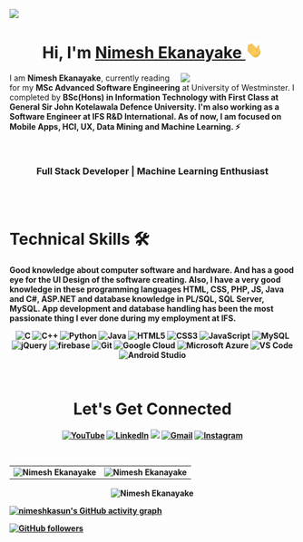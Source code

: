 ![](https://raw.githubusercontent.com/nimeshkasun/temp/main/header_.png?token=GHSAT0AAAAAABREDVNZNYQIOTS2GW35D6WMYQRZMPA)
<h1 align="center" >Hi, I'm <a href="https://www.linkedin.com/in/nimeshkasun/" target="_blank"> Nimesh Ekanayake </a><img src="https://github.com/ABSphreak/ABSphreak/blob/master/gifs/Hi.gif" width="30px"></h1>
<img width="40%" align="right"   src="https://raw.githubusercontent.com/nimeshkasun/temp/main/workbench.svg?token=GHSAT0AAAAAABREDVNYLRMTKSAMGDX6RXV2YQRZJNA" >

I am <b>Nimesh Ekanayake</b>, currently reading for my <b>MSc Advanced Software Engineering</b> at University of Westminster. I completed by <b>BSc(Hons) in Information Technology with First Class at General Sir John Kotelawala Defence University. I'm also working as a Software Engineer at IFS R&D International. As of now, I am focused on <b>Mobile Apps, HCI, UX, Data Mining and Machine Learning</b>. ⚡

<br>
<h3 align="center"> Full Stack Developer | Machine Learning Enthusiast </h3>

<br><br>
<h1>Technical Skills 🛠</h1>
   
Good knowledge about computer software and hardware. And has a good eye for the UI Design of the software creating. Also, I have a very good knowledge in these programming languages HTML, CSS, PHP, JS, Java and C#, ASP.NET and database knowledge in PL/SQL, SQL Server, MySQL. App development and database handling has been the most passionate thing I ever done during my employment at IFS. 

<p align="center"> 
<img alt="C" src="https://img.shields.io/badge/c-%2300599C.svg?&style=for-the-badge&logo=c&logoColor=white" />
<img alt="C++" src="https://img.shields.io/badge/c++-%2300599C.svg?&style=for-the-badge&logo=c%2B%2B&ogoColor=white" />
 <img alt="Python" src="https://img.shields.io/badge/python-%2314354C.svg?style=for-the-badge&logo=python&logoColor=white"/>
 <img alt="Java" src="https://img.shields.io/badge/java-%23ED8B00.svg?&style=for-the-badge&logo=java&logoColor=white" />
<img alt="HTML5" src="https://img.shields.io/badge/html5-%23E34F26.svg?&style=for-the-badge&logo=html5&logoColor=white" />
 <img alt="CSS3" src="https://img.shields.io/badge/css3-%231572B6.svg?&style=for-the-badge&logo=css3&logoColor=white" />
 <img alt="JavaScript" src="https://img.shields.io/badge/javascript-%23323330.svg?&style=for-the-badge&logo=javascript&logoColor=%23F7DF1E" />
 <img alt="MySQL" src="https://img.shields.io/badge/MySQL-00000F?style=for-the-badge&logo=mysql&logoColor=white" />
    <img alt="jQuery" src="https://img.shields.io/badge/jQuery-0769AD?style=for-the-badge&logo=jquery&logoColor=white" />
    <img alt="firebase" src="https://img.shields.io/badge/firebase-ffca28?style=for-the-badge&logo=firebase&logoColor=black" />
    <img alt="Git" src="https://img.shields.io/badge/Git-F05032?style=for-the-badge&logo=git&logoColor=white" />
    <img alt="Google Cloud" src="https://img.shields.io/badge/Google_Cloud-4285F4?style=for-the-badge&logo=google-cloud&logoColor=white" />
    <img alt="Microsoft Azure" src="https://img.shields.io/badge/microsoft%20azure-0089D6?style=for-the-badge&logo=microsoft-azure&logoColor=white" />
    <img alt="VS Code" src="https://img.shields.io/badge/Visual_Studio_Code-0078D4?style=for-the-badge&logo=visual%20studio%20code&logoColor=white" />
    <img alt="Android Studio" src="https://img.shields.io/badge/Android%20Studio-3DDC84.svg?style=for-the-badge&logo=android-studio&logoColor=white" />
</p>
<br>


<h1 align="center">Let's Get Connected</h1>

<div align="center">

<a  href="https://www.youtube.com/channel/UCJ65TeoSe_zRxIpnSchBxNA" target="_blank"><img alt="YouTube" src="https://img.shields.io/badge/Youtube-%23FF0000.svg?style=for-the-badge&logo=YouTube&logoColor=white" /></a>
<a  href="https://www.linkedin.com/in/nimeshkasun/" target="_blank"><img alt="LinkedIn" src="https://img.shields.io/badge/linkedin%20-%230077B5.svg?&style=for-the-badge&logo=linkedin&logoColor=white" /></a>
<a href="https://twitter.com/nimeshkasun" target="_blank"><img src="https://img.shields.io/badge/twitter-%2300acee.svg?&style=for-the-badge&logo=twitter&logoColor=white&alt=twitter" /></a>
<a href="mailto:nimesh.ekanayaka7@gmail.com"><img  alt="Gmail" src="https://img.shields.io/badge/Gmail-D14836?style=for-the-badge&logo=gmail&logoColor=white" /></a>
<a  href="https://www.instagram.com/nimesh_kasun/"><img alt="Instagram" src="https://img.shields.io/badge/Instagram-E4405F?style=for-the-badge&logo=instagram&logoColor=white">
   </a>

</div>
<br>
 

<table>
  <tr>
   
<td><img src="https://github-readme-stats.vercel.app/api?username=nimeshkasun&include_all_commits=true&count_private=true&show_icons=true&line_height=20&title_color=7A7ADB&icon_color=2234AE&text_color=D3D3D3&bg_color=0,000000,130F40" alt="Nimesh Ekanayake" />
    <td><img src="https://github-readme-stats.vercel.app/api/top-langs?username=nimeshkasun&show_icons=true&locale=en&layout=compact&title_color=7A7ADB&icon_color=2234AE&text_color=D3D3D3&bg_color=0,000000,130F40" alt="Nimesh Ekanayake" /></td>
  </tr>
</table>

<div align="center">
<p><img align="center" src="https://github-readme-streak-stats.herokuapp.com/?user=nimeshkasun&theme=dark" alt="Nimesh Ekanayake" /></p>
  </div>

 [![nimeshkasun's GitHub activity graph](https://activity-graph.herokuapp.com/graph?username=nimeshkasun&theme=xcode)](https://github.com/nimeshkasun)
   
   

[![GitHub followers](https://img.shields.io/github/followers/SauravMukherjee44.svg?style=social&label=Follow)](https://github.com/nimeshkasun?tab=followers)
